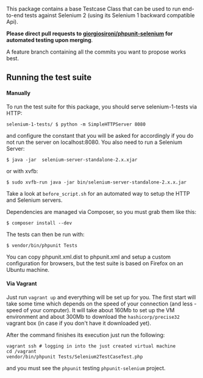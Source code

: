 This package contains a base Testcase Class that can be used to run end-to-end tests against Selenium 2 (using its Selenium 1 backward compatible Api).

**Please direct pull requests to [giorgiosironi/phpunit-selenium](https://github.com/giorgiosironi/phpunit-selenium) for automated testing upon merging**.

A feature branch containing all the commits you want to propose works best.

Running the test suite
---

#### Manually

To run the test suite for this package, you should serve selenium-1-tests via HTTP:
```
selenium-1-tests/ $ python -m SimpleHTTPServer 8080
```
and configure the constant that you will be asked for accordingly if you do not run the server on localhost:8080.
You also need to run a Selenium Server:
```
$ java -jar  selenium-server-standalone-2.x.xjar
```
or with xvfb:
```
$ sudo xvfb-run java -jar bin/selenium-server-standalone-2.x.x.jar
```
Take a look at `before_script.sh` for an automated way to setup the HTTP and Selenium servers.

Dependencies are managed via Composer, so you must grab them like this:
```
$ composer install --dev
```
The tests can then be run with:
```
$ vendor/bin/phpunit Tests
```
You can copy phpunit.xml.dist to phpunit.xml and setup a custom configuration for browsers, but the test suite is based on Firefox on an Ubuntu machine.

#### Via Vagrant

Just run `vagrant up` and everything will be set up for you. The first start will take some time which depends on the speed of your connection (and less - speed of your computer). It will take about 160Mb to set up the VM environment and about 300Mb to download the `hashicorp/precise32` vagrant box (in case if you don't have it downloaded yet).

After the command finishes its execution just run the following:

    vagrant ssh # logging in into the just created virtual machine
    cd /vagrant
    vendor/bin/phpunit Tests/Selenium2TestCaseTest.php
    
and you must see the `phpunit` testing `phpunit-selenium` project.
